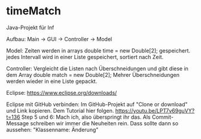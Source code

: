 # timeMatch
Java-Projekt für Inf

Aufbau: 
Main -> GUI -> Controller -> Model

Model: 
Zeiten werden in arrays double time = new Double[2];
gespeichert. 
jedes Intervall wird in einer Liste gespeichert, sortiert nach Zeit.

Controller: 
Vergleicht die Listen nach Überschneidungen und gibt diese in dem Array double match = new Double[2];
Mehrer Überschneidungen werden wieder in eine Liste gepackt.

Eclipse: https://www.eclipse.org/downloads/

Eclipse mit GitHub verbinden:
Im GitHub-Projekt auf "Clone or download" und Link kopieren.
Dem Tutorial hier folgen. https://youtu.be/LPT7v69guVY?t=136 Step 5 und 6: Mach ich, also überspringt ihr das.
Als Commit-Message schreiben wir immer die Neuheiten rein. Dass sollte dann so aussehen: "Klassenname: Änderung"
